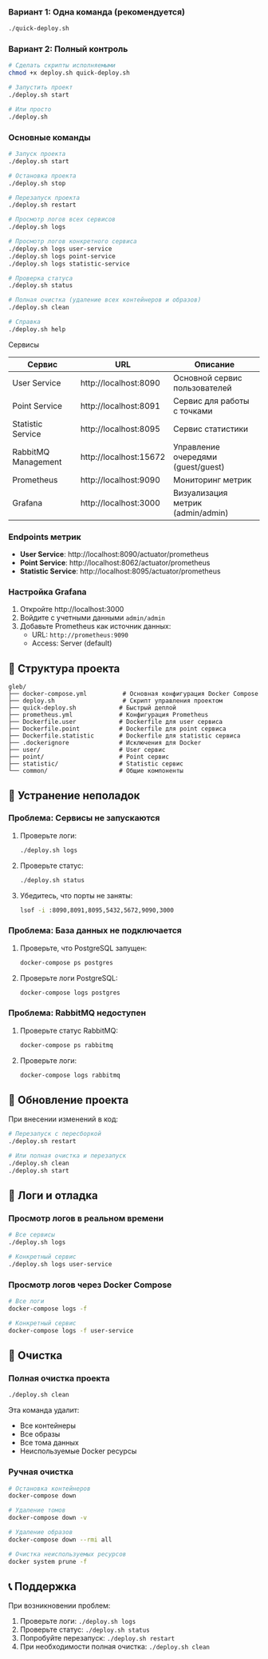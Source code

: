
### Вариант 1: Одна команда (рекомендуется)

```bash
./quick-deploy.sh
```

### Вариант 2: Полный контроль

```bash
# Сделать скрипты исполняемыми
chmod +x deploy.sh quick-deploy.sh

# Запустить проект
./deploy.sh start

# Или просто
./deploy.sh
```


### Основные команды

```bash
# Запуск проекта
./deploy.sh start

# Остановка проекта
./deploy.sh stop

# Перезапуск проекта
./deploy.sh restart

# Просмотр логов всех сервисов
./deploy.sh logs

# Просмотр логов конкретного сервиса
./deploy.sh logs user-service
./deploy.sh logs point-service
./deploy.sh logs statistic-service

# Проверка статуса
./deploy.sh status

# Полная очистка (удаление всех контейнеров и образов)
./deploy.sh clean

# Справка
./deploy.sh help
```

Сервисы

| Сервис | URL | Описание |
|--------|-----|----------|
| User Service | http://localhost:8090 | Основной сервис пользователей |
| Point Service | http://localhost:8091 | Сервис для работы с точками |
| Statistic Service | http://localhost:8095 | Сервис статистики |
| RabbitMQ Management | http://localhost:15672 | Управление очередями (guest/guest) |
| Prometheus | http://localhost:9090 | Мониторинг метрик |
| Grafana | http://localhost:3000 | Визуализация метрик (admin/admin) |



### Endpoints метрик

- **User Service**: http://localhost:8090/actuator/prometheus
- **Point Service**: http://localhost:8062/actuator/prometheus
- **Statistic Service**: http://localhost:8095/actuator/prometheus

### Настройка Grafana

1. Откройте http://localhost:3000
2. Войдите с учетными данными `admin/admin`
3. Добавьте Prometheus как источник данных:
   - URL: `http://prometheus:9090`
   - Access: Server (default)

## 🔧 Структура проекта

```
gleb/
├── docker-compose.yml          # Основная конфигурация Docker Compose
├── deploy.sh                   # Скрипт управления проектом
├── quick-deploy.sh            # Быстрый деплой
├── prometheus.yml             # Конфигурация Prometheus
├── Dockerfile.user            # Dockerfile для user сервиса
├── Dockerfile.point           # Dockerfile для point сервиса
├── Dockerfile.statistic       # Dockerfile для statistic сервиса
├── .dockerignore              # Исключения для Docker
├── user/                      # User сервис
├── point/                     # Point сервис
├── statistic/                 # Statistic сервис
└── common/                    # Общие компоненты
```

## 🐛 Устранение неполадок

### Проблема: Сервисы не запускаются

1. Проверьте логи:
   ```bash
   ./deploy.sh logs
   ```

2. Проверьте статус:
   ```bash
   ./deploy.sh status
   ```

3. Убедитесь, что порты не заняты:
   ```bash
   lsof -i :8090,8091,8095,5432,5672,9090,3000
   ```

### Проблема: База данных не подключается

1. Проверьте, что PostgreSQL запущен:
   ```bash
   docker-compose ps postgres
   ```

2. Проверьте логи PostgreSQL:
   ```bash
   docker-compose logs postgres
   ```

### Проблема: RabbitMQ недоступен

1. Проверьте статус RabbitMQ:
   ```bash
   docker-compose ps rabbitmq
   ```

2. Проверьте логи:
   ```bash
   docker-compose logs rabbitmq
   ```

## 🔄 Обновление проекта

При внесении изменений в код:

```bash
# Перезапуск с пересборкой
./deploy.sh restart

# Или полная очистка и перезапуск
./deploy.sh clean
./deploy.sh start
```

## 📝 Логи и отладка

### Просмотр логов в реальном времени

```bash
# Все сервисы
./deploy.sh logs

# Конкретный сервис
./deploy.sh logs user-service
```

### Просмотр логов через Docker Compose

```bash
# Все логи
docker-compose logs -f

# Конкретный сервис
docker-compose logs -f user-service
```

## 🧹 Очистка

### Полная очистка проекта

```bash
./deploy.sh clean
```

Эта команда удалит:
- Все контейнеры
- Все образы
- Все тома данных
- Неиспользуемые Docker ресурсы

### Ручная очистка

```bash
# Остановка контейнеров
docker-compose down

# Удаление томов
docker-compose down -v

# Удаление образов
docker-compose down --rmi all

# Очистка неиспользуемых ресурсов
docker system prune -f
```

## 📞 Поддержка

При возникновении проблем:

1. Проверьте логи: `./deploy.sh logs`
2. Проверьте статус: `./deploy.sh status`
3. Попробуйте перезапуск: `./deploy.sh restart`
4. При необходимости полная очистка: `./deploy.sh clean` 